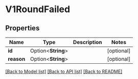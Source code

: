 # V1RoundFailed

## Properties

| Name       | Type               | Description | Notes      |
| ---------- | ------------------ | ----------- | ---------- |
| **id**     | Option<**String**> |             | [optional] |
| **reason** | Option<**String**> |             | [optional] |

[[Back to Model list]](../README.md#documentation-for-models) [[Back to API list]](../README.md#documentation-for-api-endpoints) [[Back to README]](../README.md)
